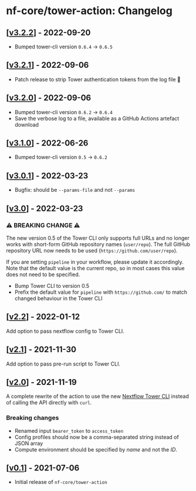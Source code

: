 # nf-core/tower-action: Changelog

## [[v3.2.2](https://github.com/nf-core/tower-action/releases/tag/v3.2.2)] - 2022-09-20

* Bumped tower-cli version `0.6.4` -> `0.6.5`

## [[v3.2.1](https://github.com/nf-core/tower-action/releases/tag/v3.2.1)] - 2022-09-06

* Patch release to strip Tower authentication tokens from the log file 😬

## [[v3.2.0](https://github.com/nf-core/tower-action/releases/tag/v3.2.0)] - 2022-09-06

* Bumped tower-cli version `0.6.2` -> `0.6.4`
* Save the verbose log to a file, available as a GitHub Actions artefact download

## [[v3.1.0](https://github.com/nf-core/tower-action/releases/tag/v3.1.0)] - 2022-06-26

* Bumped tower-cli version `0.5` -> `0.6.2`

## [[v3.0.1](https://github.com/nf-core/tower-action/releases/tag/v3.0.1)] - 2022-03-23

* Bugfix: should be `--params-file` and not `--params`

## [[v3.0](https://github.com/nf-core/tower-action/releases/tag/v3.0)] - 2022-03-23

### :warning: BREAKING CHANGE :warning:

The new version 0.5 of the Tower CLI only supports full URLs and no longer works with short-form
GitHub repository names (`user/repo`). The full GitHub repository URL now needs to be used
(`https://github.com/user/repo`).

If you are setting `pipeline` in your workflow, please update it accordingly.
Note that the default value is the current repo, so in most cases this value
does not need to be specified.

* Bump Tower CLI to version 0.5
* Prefix the default value for `pipeline` with `https://github.com/` to match changed behaviour in the Tower CLI

## [[v2.2](https://github.com/nf-core/tower-action/releases/tag/v2.2)] - 2022-01-12

Add option to pass nextflow config to Tower CLI.

## [[v2.1](https://github.com/nf-core/tower-action/releases/tag/v2.1)] - 2021-11-30

Add option to pass pre-run script to Tower CLI.

## [[v2.0](https://github.com/nf-core/tower-action/releases/tag/v2.0)] - 2021-11-19

A complete rewrite of the action to use the new [Nextflow Tower CLI](https://github.com/seqeralabs/tower-cli)
instead of calling the API directly with `curl`.

### Breaking changes

* Renamed input `bearer_token` to `access_token`
* Config profiles should now be a comma-separated string instead of JSON array
* Compute environment should be specified by _name_ and not the _ID_.

## [[v0.1](https://github.com/nf-core/tower-action/releases/tag/v0.1)] - 2021-07-06

* Initial release of `nf-core/tower-action`
